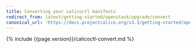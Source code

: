 ```yaml
---
title: Converting your calicoctl manifests
redirect_from: latest/getting-started/openstack/upgrade/convert
canonical_url: 'https://docs.projectcalico.org/v3.3/getting-started/openstack/upgrade/convert'
---
```


{% include {{page.version}}/calicoctl-convert.md %}
